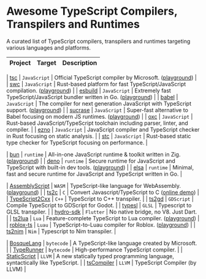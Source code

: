 # Awesome TypeScript Compilers, Transpilers and Runtimes
A curated list of TypeScript compilers, transpilers and runtimes targeting various languages and platforms.

| Project | Target | Description |
|-|-|-|
<!-- JavaScript Targets -->
| [tsc](https://github.com/microsoft/TypeScript) | `JavaScript` | Official TypeScript compiler by Microsoft. ([playground](https://www.typescriptlang.org/play)) |
| [swc](https://github.com/swc-project/swc) | `JavaScript` | Rust-based platform for fast TypeScript/JavaScript compilation. ([playground](https://swc.rs/playground)) |
| [esbuild](https://github.com/evanw/esbuild) | `JavaScript` | Extremely fast TypeScript/JavaScript bundler written in Go. ([playground](https://esbuild.github.io/playground/)) |
| [babel](https://github.com/babel/babel) | `JavaScript` | The compiler for next generation JavaScript with TypeScript support. ([playground](https://babeljs.io/repl)) |
| [sucrase](https://github.com/alangpierce/sucrase) | `JavaScript` | Super-fast alternative to Babel focusing on modern JS runtimes. ([playground](https://sucrase.io/)) |
| [oxc](https://github.com/oxc-project/oxc) | `JavaScript` | Rust-based JavaScript/TypeScript toolchain including parser, linter, and compiler. |
| [ezno](https://github.com/kaleidawave/ezno) | `JavaScript` | JavaScript compiler and TypeScript checker in Rust focusing on static analysis. |
| [stc](https://github.com/dudykr/stc) | `JavaScript` | Rust-based static type checker for TypeScript focusing on performance. |

<!-- Runtimes -->
| [bun](https://github.com/oven-sh/bun) | `runtime` | All-in-one JavaScript runtime & toolkit written in Zig. ([playground](https://bun.sh/repl)) |
| [deno](https://github.com/denoland/deno) | `runtime` | Secure runtime for JavaScript and TypeScript with built-in dev tools. ([playground](https://repl.it/languages/deno)) |
| [elsa](https://github.com/elsaland/elsa) | `runtime` | Minimal, fast and secure runtime for JavaScript and TypeScript written in Go. |

<!-- Other Language Targets -->
| [AssemblyScript](https://github.com/AssemblyScript/assemblyscript) | `WASM` | TypeScript-like language for WebAssembly. ([playground](https://www.assemblyscript.org/editor.html)) |
| [ts2c](https://github.com/andrei-markeev/ts2c) | `C` | Convert Javascript/TypeScript to C ([online demo](https://andrei-markeev.github.io/ts2c/)) |
| [TypeScript2Cxx](https://github.com/ASDAlexander77/TypeScript2Cxx) | `C++` | TypeScript to C++ transpiler. |
| [ts2gd](https://github.com/johnfn/ts2gd) | `GDScript` | Compile TypeScript to GDScript for Godot. |
| [typesl](https://github.com/SieR-VR/typesl) | `GLSL` | Typescript to GLSL transpiler. |
| [hydro-sdk](https://github.com/hydro-sdk/hydro-sdk) | `Flutter` | No native bridge, no V8. Just Dart. |
| [ts2lua](https://github.com/TypeScriptToLua/TypeScriptToLua) | `Lua` | Feature-complete TypeScript to Lua compiler. ([playground](https://typescripttolua.github.io/play/)) |
| [roblox-ts](https://github.com/roblox-ts/roblox-ts) | `Luau` | TypeScript-to-Luau compiler for Roblox. ([playground](https://roblox-ts.com/playground)) |
| [ts2nim](https://github.com/bung87/ts2nim) | `Nim` | Typescript to Nim transpiler. |

<!-- Experimental/Research -->
| [BosqueLang](https://github.com/microsoft/BosqueLanguage) | `bytecode` | A TypeScript-like language created by Microsoft. |
| [TypeRunner](https://github.com/marcj/TypeRunner) | `bytecode` | High-performance TypeScript compiler. |
| [StaticScript](https://github.com/StaticScript/StaticScript) | `LLVM` | A new statically typed programming language, syntactically like TypeScript. |
| [tsCompiler](https://github.com/ASDAlexander77/TypeScriptCompiler) | `LLVM` | TypeScript Compiler (by LLVM) |
